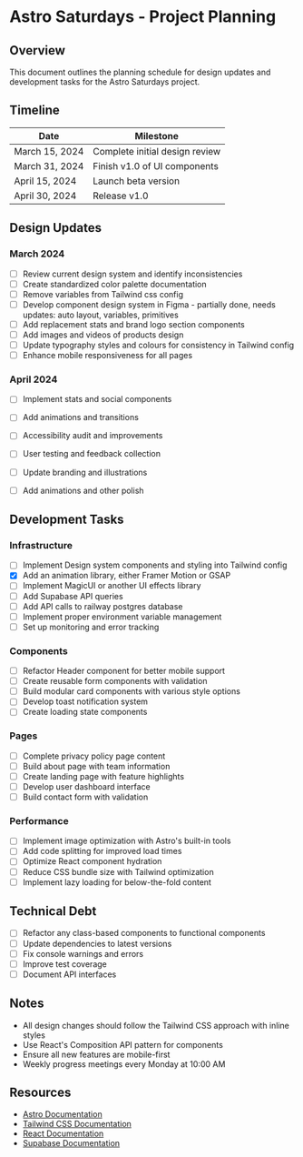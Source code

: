 # Astro Saturdays - Project Planning

## Overview

This document outlines the planning schedule for design updates and development tasks for the Astro Saturdays project.

## Timeline

| Date | Milestone |
|------|-----------|
| March 15, 2024 | Complete initial design review |
| March 31, 2024 | Finish v1.0 of UI components |
| April 15, 2024 | Launch beta version |
| April 30, 2024 | Release v1.0 |

## Design Updates

### March 2024

- [ ] Review current design system and identify inconsistencies
- [ ] Create standardized color palette documentation
- [ ] Remove variables from Tailwind css config
- [ ] Develop component design system in Figma - partially done, needs updates: auto layout, variables, primitives
- [ ] Add replacement stats and brand logo section components
- [ ] Add images and videos of products design
- [ ] Update typography styles and colours for consistency in Tailwind config
- [ ] Enhance mobile responsiveness for all pages

### April 2024

- [ ] Implement stats and social components
- [ ] Add animations and transitions
- [ ] Accessibility audit and improvements
- [ ] User testing and feedback collection
- [ ] Update branding and illustrations
- [ ] Add animations and other polish


## Development Tasks

### Infrastructure

- [ ] Implement Design system components and styling into Tailwind config
- [x] Add an animation library, either Framer Motion or GSAP
- [ ] Implement MagicUI or another UI effects library
- [ ] Add Supabase API queries
- [ ] Add API calls to railway postgres database
- [ ] Implement proper environment variable management
- [ ] Set up monitoring and error tracking

### Components

- [ ] Refactor Header component for better mobile support
- [ ] Create reusable form components with validation
- [ ] Build modular card components with various style options
- [ ] Develop toast notification system
- [ ] Create loading state components

### Pages

- [ ] Complete privacy policy page content
- [ ] Build about page with team information
- [ ] Create landing page with feature highlights
- [ ] Develop user dashboard interface
- [ ] Build contact form with validation

### Performance

- [ ] Implement image optimization with Astro's built-in tools
- [ ] Add code splitting for improved load times
- [ ] Optimize React component hydration
- [ ] Reduce CSS bundle size with Tailwind optimization
- [ ] Implement lazy loading for below-the-fold content

## Technical Debt

- [ ] Refactor any class-based components to functional components
- [ ] Update dependencies to latest versions
- [ ] Fix console warnings and errors
- [ ] Improve test coverage
- [ ] Document API interfaces

## Notes

* All design changes should follow the Tailwind CSS approach with inline styles
* Use React's Composition API pattern for components
* Ensure all new features are mobile-first
* Weekly progress meetings every Monday at 10:00 AM

## Resources

* [Astro Documentation](https://docs.astro.build/)
* [Tailwind CSS Documentation](https://tailwindcss.com/docs)
* [React Documentation](https://react.dev/)
* [Supabase Documentation](https://supabase.com/docs) 